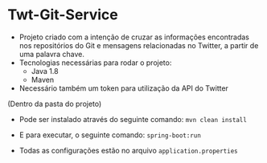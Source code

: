 # Twt-Git-Service

* Projeto criado com a intenção de cruzar as informações
 encontradas nos repositórios do Git e mensagens relacionadas no Twitter,
 a partir de uma palavra chave.
* Tecnologias necessárias para rodar o projeto:
  * Java 1.8
  * Maven
* Necessário também um token para utilização da API do Twitter

(Dentro da pasta do projeto)
* Pode ser instalado através do seguinte comando: `mvn clean install`
* E para executar, o seguinte comando: `spring-boot:run`

* Todas as configurações estão no arquivo `application.properties`